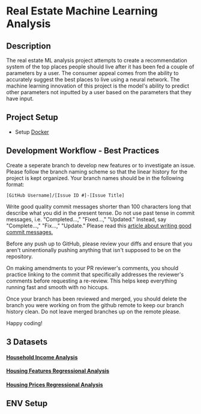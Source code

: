 # Real Estate Machine Learning Analysis

## Description
The real estate ML analysis project attempts to create a recommendation system of the top places people should live after it has been fed a couple of parameters by a user. The consumer appeal comes from the ability to accurately suggest the best places to live using a neural network. The machine learning innovation of this project is the model's ability to predict other parameters not inputted by a user based on the parameters that they have input.

## Project Setup

- Setup [Docker](docs/docker-setup.md)

## Development Workflow - Best Practices
Create a seperate branch to develop new features or to investigate an issue. Please follow the branch naming scheme so that the linear history for the project is kept organized. Your branch names should be in the following format:

```
[GitHub Username]/[Issue ID #]-[Issue Title]
```

Write good quality commit messages shorter than 100 characters long that describe what you did in the present tense. Do not use past tense in commit messages, i.e. "Completed...," "Fixed...," "Updated." Instead, say "Complete...," "Fix...," "Update." Please read this [article about writing good commit messages.]((https://cbea.ms/git-commit/))

Before any push up to GitHub, please review your diffs and ensure that you aren't uninentionally pushing anything that isn't supposed to be on the repository.

On making amendments to your PR reviewer's comments, you should practice linking to the commit that specifically addresses the reviewer's comments before requesting a re-review. This helps keep everything running fast and smooth with no hiccups.

Once your branch has been reviewed and merged, you should delete the branch you were working on from the github remote to keep our branch history clean. Do not leave merged branches up on the remote please.

Happy coding!

## 3 Datasets

#### [Household Income Analysis](https://www.kaggle.com/datasets/stealthtechnologies/regression-dataset-for-household-income-analysis)

#### [Housing Features Regressional Analysis](https://www.kaggle.com/datasets/denkuznetz/housing-prices-regression)

#### [Housing Prices Regressional Analysis](https://www.kaggle.com/datasets/yasserh/housing-prices-dataset)

## ENV Setup


